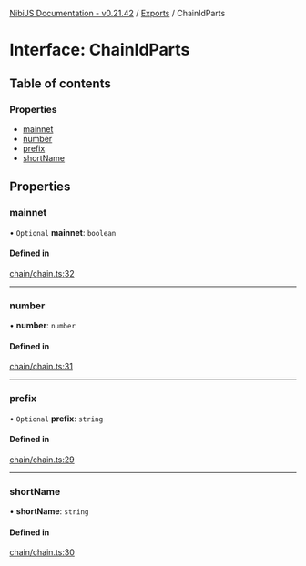 [NibiJS Documentation - v0.21.42](../intro.md) / [Exports](../modules.md) / ChainIdParts

# Interface: ChainIdParts

## Table of contents

### Properties

- [mainnet](ChainIdParts.md#mainnet)
- [number](ChainIdParts.md#number)
- [prefix](ChainIdParts.md#prefix)
- [shortName](ChainIdParts.md#shortname)

## Properties

### mainnet

• `Optional` **mainnet**: `boolean`

#### Defined in

[chain/chain.ts:32](https://github.com/NibiruChain/ts-sdk/blob/f607ea4/packages/nibijs/src/chain/chain.ts#L32)

---

### number

• **number**: `number`

#### Defined in

[chain/chain.ts:31](https://github.com/NibiruChain/ts-sdk/blob/f607ea4/packages/nibijs/src/chain/chain.ts#L31)

---

### prefix

• `Optional` **prefix**: `string`

#### Defined in

[chain/chain.ts:29](https://github.com/NibiruChain/ts-sdk/blob/f607ea4/packages/nibijs/src/chain/chain.ts#L29)

---

### shortName

• **shortName**: `string`

#### Defined in

[chain/chain.ts:30](https://github.com/NibiruChain/ts-sdk/blob/f607ea4/packages/nibijs/src/chain/chain.ts#L30)
